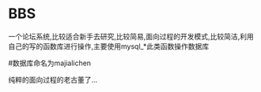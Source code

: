 # BBS

一个论坛系统,比较适合新手去研究,比较简易,面向过程的开发模式,比较简洁,利用自己的写的函数库进行操作,主要使用mysql_*此类函数操作数据库

#数据库命名为majialichen

纯粹的面向过程的老古董了...
